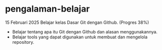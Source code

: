 # pengalaman-belajar

15 Februari 2025
Belajar kelas Dasar Git dengan Github. (Progres 38%)
* Belajar tentang apa itu Git dengan Github dan alasan menggunakannya.
* Belajar tools yang dapat digunakan untuk membuat dan mengelola repository.
